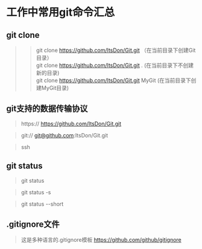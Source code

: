 # 工作中常用git命令汇总


## git clone
>> git clone https://github.com/ItsDon/Git.git （在当前目录下创建Git目录）    
>> git clone  https://github.com/ItsDon/Git.git . (在当前目录下不创建新的目录)    
>> git clone https://github.com/ItsDon/Git.git  MyGit (在当前目录下创建MyGit目录)   
                   
## git支持的数据传输协议  
> https://   https://github.com/ItsDon/Git.git

>git://   git@github.com:ItsDon/Git.git

>ssh   


## git status
> git status

> git status -s

> git status --short 

## .gitignore文件 
>   这是多种语言的.gitignore模板  https://github.com/github/gitignore                                                                  





                 